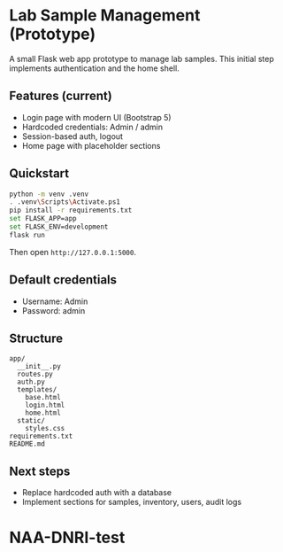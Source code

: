 # Lab Sample Management (Prototype)

A small Flask web app prototype to manage lab samples. This initial step implements authentication and the home shell.

## Features (current)
- Login page with modern UI (Bootstrap 5)
- Hardcoded credentials: Admin / admin
- Session-based auth, logout
- Home page with placeholder sections

## Quickstart

```bash
python -m venv .venv
. .venv\Scripts\Activate.ps1
pip install -r requirements.txt
set FLASK_APP=app
set FLASK_ENV=development
flask run
```

Then open `http://127.0.0.1:5000`.

## Default credentials
- Username: Admin
- Password: admin

## Structure
```
app/
  __init__.py
  routes.py
  auth.py
  templates/
    base.html
    login.html
    home.html
  static/
    styles.css
requirements.txt
README.md
```

## Next steps
- Replace hardcoded auth with a database
- Implement sections for samples, inventory, users, audit logs
# NAA-DNRI-test
